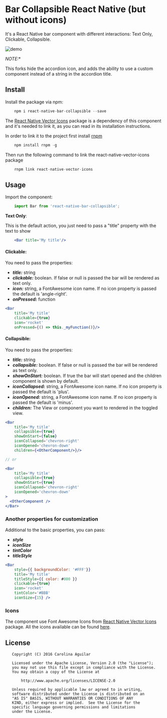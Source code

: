 
# Bar Collapsible React Native (but without icons)

It's a React Native bar component with different interactions: Text Only,
Clickable, Collapsible.

![demo](https://raw.githubusercontent.com/caroaguilar/images-gifs/master/react-native-bar-collapsible/demo.gif)

*NOTE:**

This forks hide the accordion icon, and adds the ability to use a custom component instead of a string in the accordion title.

## Install

Install the package via npm:

```javascript
    npm i react-native-bar-collapsible --save
```

The [React Native Vector Icons](https://github.com/oblador/react-native-vector-icons)
package is a dependency of this component and it's needed to link it, as you can
read in its installation instructions.

In order to link it to the project first install [rnpm](https://github.com/rnpm/rnpm)

```javascript
    npm install rnpm -g
```

Then run the following command to link the react-native-vector-icons package

```javascript
    rnpm link react-native-vector-icons
```

## Usage

Import the component:

```javascript
    import Bar from 'react-native-bar-collapsible';
```

**Text Only**:

This is the default action, you just need to pass a "title" property with the text to show

```jsx
    <Bar title='My title'/>
```

#### Clickable:

You need to pass the properties:

- ***title:*** string
- ***clickable:*** boolean. If false or null is passed the bar will be rendered as text only.
- ***icon:*** string, a FontAwesome icon name. If no icon property is passed the
    default is 'angle-right'.
- ***onPressed:*** function

```jsx
<Bar
    title='My title'
    clickable={true}
    icon='rocket'
    onPressed={() => this._myFunction()}/>
```

#### Collapsible:

You need to pass the properties:

- ***title:*** string
- ***collapsible:*** boolean. If false or null is passed the bar will be rendered as text only.
- ***showOnStart:*** boolean. If true the bar will start opened and the children component is shown by default.
- ***iconCollapsed:*** string, a FontAwesome icon name. If no icon property is passed the
    default is 'plus'.
- ***iconOpened:*** string, a FontAwesome icon name. If no icon property is passed the
    default is 'minus'.
- ***children:*** The View or component you want to rendered in the toggled view.

```jsx
<Bar
    title='My title'
    collapsible={true}
    showOnStart={false}
    iconCollapsed='chevron-right'
    iconOpened='chevron-down'
    children={<OtherComponent/>}/>

// or

<Bar
    title='My title'
    collapsible={true}
    showOnStart={true}
    iconCollapsed='chevron-right'
    iconOpened='chevron-down'
>
  <OtherComponent />
</Bar>
```

### Another properties for customization

Additional to the basic properties, you can pass:

- ***style***
- ***iconSize***
- ***tintColor***
- ***titleStyle***

```jsx
<Bar
    style={{ backgroundColor: '#FFF'}}
    title='My title'
    titleStyle={{ color: #000 }}
    clickable={true}
    icon='rocket'
    tintColor='#BBB'
    iconSize={15} />
```

### Icons

The component use Font Awesome Icons from
[React Native Vector Icons](https://github.com/oblador/react-native-vector-icons)
package. All the icons available can be found [here](http://fortawesome.github.io/Font-Awesome/icons/).




## License

```
   Copyright (C) 2016 Carolina Aguilar

   Licensed under the Apache License, Version 2.0 (the "License");
   you may not use this file except in compliance with the License.
   You may obtain a copy of the License at

       http://www.apache.org/licenses/LICENSE-2.0

   Unless required by applicable law or agreed to in writing,
   software distributed under the License is distributed on an
   "AS IS" BASIS, WITHOUT WARRANTIES OR CONDITIONS OF ANY
   KIND, either express or implied.  See the License for the
   specific language governing permissions and limitations
   under the License.
```
